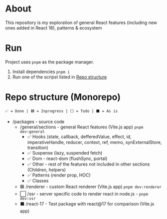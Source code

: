# About

This repository is my exploration of general React features (including new ones added in React 18), patterns & ecosystem

# Run

Project uses `pnpm` as the package manager.

1. Install dependencies `pnpm i`
2. Run one of the scripst listed in [Repo structure](#repo-structure)

# Repo structure (Monorepo)

```
✅ = Done | 🟦 = Inprogress | ⬜ = Todo | ⬛ = As is
```

- /packages - source code
  - /general/sections - general React features (Vite.js app) `pnpm dev:general`
    - ✅ Hooks (state, callback, defferedValue, effect, id, imperativeHandle, reducer, context, ref, memo, synExternalStore, transition)
    - ✅ Suspense (lazy, suspended fetch)
    - ✅ Dom - react-dom (flushSync, portal)
    - ✅ Other - rest of the features not included in other sections (Children, helpers)
    - ✅ Patterns (render prop, HOC)
    - ✅ Classes
  - 🟦 /renderer - custom React renderer (Vite.js app) `pnpm dev:renderer`
  - ⬜ /ssr - server specific code to render react in node.js - `pnpm dev:ssr`
  - ⬛ /react-17 - Test package with react@17 for comparison (Vite.js app)
